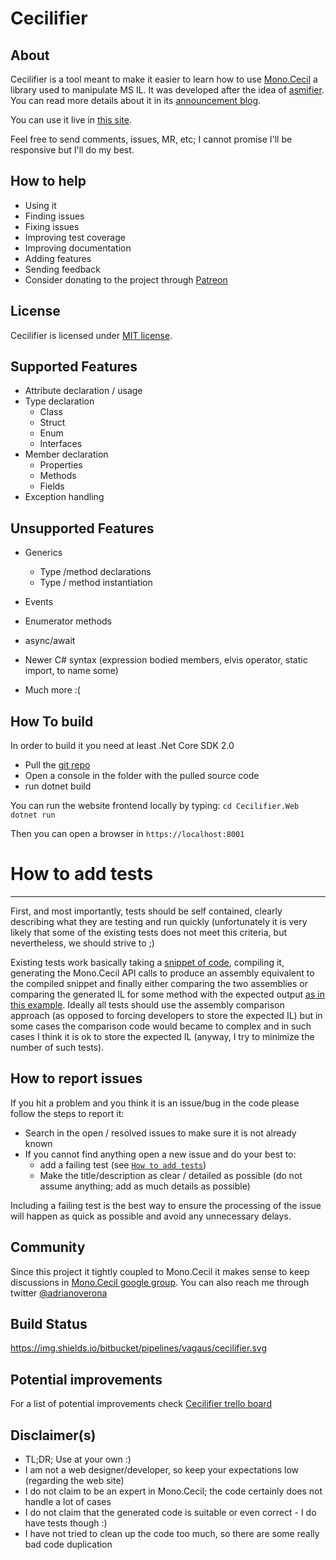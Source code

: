 Cecilifier
====

About
---
Cecilifier is a tool meant to make it easier to learn how to use [Mono.Cecil](https://github.com/jbevain/cecil) a library used to manipulate MS IL. It was developed after the idea of [asmifier](https://asm.ow2.io/faq.html#Q10). You can read more details about it in its [announcement blog](https://programing-fun.blogspot.com/2019/01/making-it-easier-to-getting-started.html).

You can use it live in [this site](https://cecilifier.appspot.com/).

Feel free to send comments, issues, MR, etc; I cannot promise I'll be responsive but I'll do my best.

How to help
---
- Using it
- Finding issues
- Fixing issues
- Improving test coverage
- Improving documentation
- Adding features
- Sending feedback
- Consider donating to the project through [Patreon](https://www.patreon.com/adrianoverona)

License
---
Cecilifier is licensed under [MIT license](license.md).

Supported Features
---- 
- Attribute declaration / usage
- Type declaration
	- Class
	- Struct
	- Enum
	- Interfaces
-  Member  declaration
	- Properties
	- Methods
	- Fields
- Exception handling

Unsupported Features
---
- Generics 
	- Type /method declarations
	- Type / method instantiation

- Events
- Enumerator methods
- async/await
- Newer C# syntax (expression bodied members, elvis operator, static import, to name some)
- Much more :(

How To build
---
In order to build it you need at least .Net Core SDK 2.0

- Pull the [git repo](https://bitbucket.org/vagaus/cecilifier)
- Open a console in the folder with the pulled source code
- run dotnet build

You can run the website frontend locally by typing:
`cd Cecilifier.Web`
`dotnet run`

Then you can open a browser in `https://localhost:8001`


# How to add tests
---
First, and most importantly, tests should be self contained, clearly describing what they are testing and run quickly (unfortunately it is very likely that some of the existing tests does not meet this criteria, but nevertheless, we should strive to ;)

Existing tests work basically taking a [snippet of code](https://bitbucket.org/vagaus/cecilifier/src/master/Cecilifier.Core.Tests/TestResources/Integration/CodeBlock/Conditional/IfStatement.cs.txt), compiling it, generating the Mono.Cecil API calls to produce an assembly equivalent to the compiled snippet and finally either comparing the two assemblies or comparing the generated IL for some method with the expected output [as in this example](https://bitbucket.org/vagaus/cecilifier/src/master/Cecilifier.Core.Tests/TestResources/Integration/CodeBlock/Conditional/IfStatement.cs.il.txt). Ideally all tests should use the assembly comparison approach (as opposed to forcing developers to store the expected IL) but in some cases the comparison code would became to complex and in such cases I think it is ok to store the expected IL (anyway, I try to minimize the number of such tests).

How to report issues
---
If you hit a problem and you think it is an issue/bug in the code please follow the steps to report it:
- Search in the open / resolved issues to make sure it is not already known 
- If you cannot find anything open a new issue and do your best to:
	- add a failing test (see [`How to add tests`](#how-to-add-tests))
	- Make the title/description as clear / detailed as possible (do not assume anything; add as much details as possible)

Including a failing test is the best way to ensure the processing of the issue will happen as quick as possible and avoid any unnecessary delays.

Community
---
Since this project it tightly coupled to Mono.Cecil it makes sense to keep discussions in [Mono.Cecil google group](https://groups.google.com/forum/#!forum/mono-cecil). You can also reach me through twitter [@adrianoverona](https://twitter.com/adrianoverona)

Build Status
---
https://img.shields.io/bitbucket/pipelines/vagaus/cecilifier.svg


Potential improvements
---
For a list of potential improvements check [Cecilifier trello board](https://trello.com/b/2z5ke9Ll)

Disclaimer(s)
---
- TL;DR; Use at your own :)
- I am not a web designer/developer, so keep your expectations low (regarding the web site)
- I do not claim to be an expert in Mono.Cecil; the code certainly does not handle a lot of cases
- I do not claim that the generated code is suitable or even correct - I do have tests though :)
- I have not tried to clean up the code too much, so there are some really bad code duplication